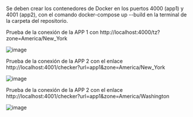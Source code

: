 Se deben crear los contenedores de Docker en los puertos 4000 (app1) y 4001 (app2), con el comando docker-compose up --build en la terminal de la carpeta del repositorio.

Prueba de la conexión de la APP 1 con http://localhost:4000/tz?zone=America/New_York 

![image](https://github.com/user-attachments/assets/e4a98999-b311-4683-ae39-67e20ca42eb6)


Prueba de la conexión de la APP 2 con el enlace http://localhost:4001/checker?url=app1&zone=America/New_York 

![image](https://github.com/user-attachments/assets/0592d53d-a702-4b10-ac48-f0a2e1f3f1ef)


Prueba de la conexión de la APP 2 con el enlace http://localhost:4001/checker?url=app1&zone=America/Washington 

![image](https://github.com/user-attachments/assets/3aa01681-fd78-4bde-bd72-c9316a54d019)

